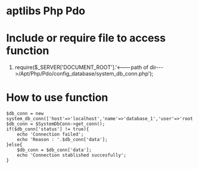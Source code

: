 # aptlibs Php Pdo

# Include or require file to access function
1. require($_SERVER['DOCUMENT_ROOT'].'<---path of dir--->/Apt/Php/Pdo/config_database/system_db_conn.php');

# How to use function
    $db_conn = new system_db_conn(['host'=>'localhost','name'=>'database_1','user'=>'root','pass'=>'password']);
    $db_conn = $SystemDbConn->get_conn();
    if($db_conn['status'] != true){
        echo 'Connection failed';
        echo 'Reason : '.$db_conn['data'];
    }else{
        $db_conn = $db_conn['data'];
        echo 'Connection stablished succesfully';
    }